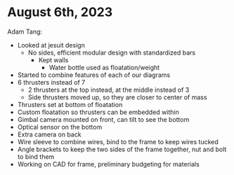 # August 6th, 2023

Adam Tang:

- Looked at jesuit design
  - No sides, efficient modular design with standardized bars
    - Kept walls
      - Water bottle used as floatation/weight
- Started to combine features of each of our diagrams
- 6 thrusters instead of 7
  - 2 thrusters at the top instead, at the middle instead of 3
  - Side thrusters moved up, so they are closer to center of mass
- Thrusters set at bottom of floatation
- Custom floatation so thrusters can be embedded within
- Gimbal camera mounted on front, can tilt to see the bottom
- Optical sensor on the bottom
- Extra camera on back
- Wire sleeve to combine wires, bind to the frame to keep wires tucked
- Angle brackets to keep the two sides of the frame together, nut and bolt to bind them
- Working on CAD for frame, preliminary budgeting for materials